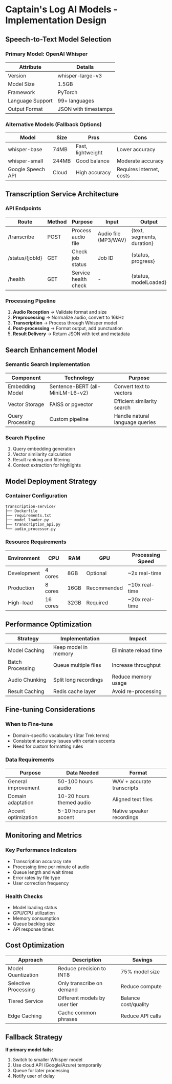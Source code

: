 # Captain's Log AI Models - Implementation Design

## Speech-to-Text Model Selection

### Primary Model: OpenAI Whisper
| Attribute | Details |
|-----------|---------|
| Version | whisper-large-v3 |
| Model Size | 1.5GB |
| Framework | PyTorch |
| Language Support | 99+ languages |
| Output Format | JSON with timestamps |

### Alternative Models (Fallback Options)
| Model | Size | Pros | Cons |
|-------|------|------|------|
| whisper-base | 74MB | Fast, lightweight | Lower accuracy |
| whisper-small | 244MB | Good balance | Moderate accuracy |
| Google Speech API | Cloud | High accuracy | Requires internet, costs |

## Transcription Service Architecture

### API Endpoints
| Route | Method | Purpose | Input | Output |
|-------|--------|---------|-------|--------|
| /transcribe | POST | Process audio file | Audio file (MP3/WAV) | {text, segments, duration} |
| /status/{jobId} | GET | Check job status | Job ID | {status, progress} |
| /health | GET | Service health check | - | {status, modelLoaded} |

### Processing Pipeline
1. **Audio Reception** → Validate format and size
2. **Preprocessing** → Normalize audio, convert to 16kHz
3. **Transcription** → Process through Whisper model
4. **Post-processing** → Format output, add punctuation
5. **Result Delivery** → Return JSON with text and metadata

## Search Enhancement Model

### Semantic Search Implementation
| Component | Technology | Purpose |
|-----------|------------|---------|
| Embedding Model | Sentence-BERT (all-MiniLM-L6-v2) | Convert text to vectors |
| Vector Storage | FAISS or pgvector | Efficient similarity search |
| Query Processing | Custom pipeline | Handle natural language queries |

### Search Pipeline
1. Query embedding generation
2. Vector similarity calculation  
3. Result ranking and filtering
4. Context extraction for highlights

## Model Deployment Strategy

### Container Configuration
```
transcription-service/
├── Dockerfile
├── requirements.txt
├── model_loader.py
├── transcription_api.py
└── audio_processor.py
```

### Resource Requirements
| Environment | CPU | RAM | GPU | Processing Speed |
|-------------|-----|-----|-----|------------------|
| Development | 4 cores | 8GB | Optional | ~2x real-time |
| Production | 8 cores | 16GB | Recommended | ~10x real-time |
| High-load | 16 cores | 32GB | Required | ~20x real-time |

## Performance Optimization

| Strategy | Implementation | Impact |
|----------|----------------|--------|
| Model Caching | Keep model in memory | Eliminate reload time |
| Batch Processing | Queue multiple files | Increase throughput |
| Audio Chunking | Split long recordings | Reduce memory usage |
| Result Caching | Redis cache layer | Avoid re-processing |

## Fine-tuning Considerations

### When to Fine-tune
- Domain-specific vocabulary (Star Trek terms)
- Consistent accuracy issues with certain accents
- Need for custom formatting rules

### Data Requirements
| Purpose | Data Needed | Format |
|---------|-------------|--------|
| General improvement | 50-100 hours audio | WAV + accurate transcripts |
| Domain adaptation | 10-20 hours themed audio | Aligned text files |
| Accent optimization | 5-10 hours per accent | Native speaker recordings |

## Monitoring and Metrics

### Key Performance Indicators
- Transcription accuracy rate
- Processing time per minute of audio
- Queue length and wait times
- Error rates by file type
- User correction frequency

### Health Checks
- Model loading status
- GPU/CPU utilization
- Memory consumption
- Queue backlog size
- API response times

## Cost Optimization

| Approach | Description | Savings |
|----------|-------------|---------|
| Model Quantization | Reduce precision to INT8 | 75% model size |
| Selective Processing | Only transcribe on demand | Reduce compute |
| Tiered Service | Different models by user tier | Balance cost/quality |
| Edge Caching | Cache common phrases | Reduce API calls |

## Fallback Strategy

**If primary model fails:**
1. Switch to smaller Whisper model
2. Use cloud API (Google/Azure) temporarily  
3. Queue for later processing
4. Notify user of delay
